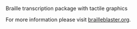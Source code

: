 Braille transcription package with tactile graphics

For more information please visit [brailleblaster.org](http://www.brailleblaster.org/).